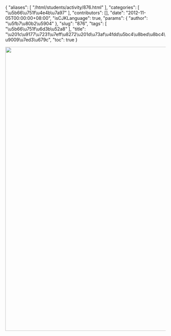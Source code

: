 {
    "aliases": [
        "/html/students/activity/876.html"
    ],
    "categories": [
        "\u5b66\u751f\u4e4b\u7a97"
    ],
    "contributors": [],
    "date": "2012-11-05T00:00:00+08:00",
    "isCJKLanguage": true,
    "params": {
        "author": "\u5fb7\u80b2\u5904"
    },
    "slug": "876",
    "tags": [
        "\u5b66\u751f\u6d3b\u52a8"
    ],
    "title": "\u201c\u9177\u7231\u7eff\u8272\u201d\u73af\u4fdd\u5bc4\u8bed\u8bc4\u9009\u7ed3\u679c",
    "toc": true
}

<img
    src="https://cdn.tfls.online/mirror/full/f1b4d25c1127e37cee624da981c72c5af242603d.jpg"
    style="display:block;margin-left:auto;margin-right:auto;"
    decoding="async"
    fetchpriority="auto"
    loading="lazy"
    height="894"
    width="574"
/>


